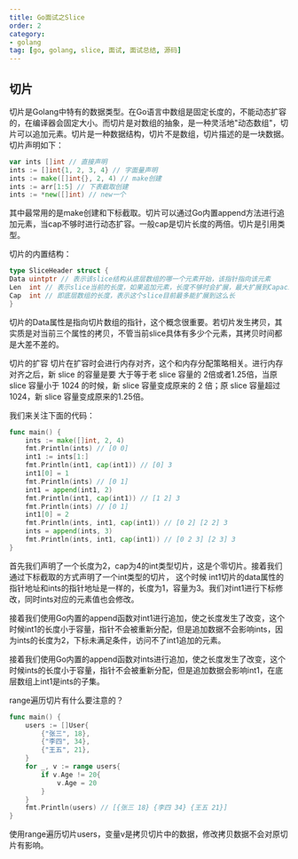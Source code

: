 ```yaml
---
title: Go面试之Slice
order: 2
category:
- golang
tag: [go, golang, slice, 面试, 面试总结, 源码]
---
```

## 切片
切片是Golang中特有的数据类型。在Go语言中数组是固定长度的，不能动态扩容的，在编译器会固定大小。而切片是对数组的抽象，是一种灵活地"动态数组"，切片可以追加元素。切片是一种数据结构，切片不是数组，切片描述的是一块数据。切片声明如下：

```go
var ints []int // 直接声明
ints := []int{1, 2, 3, 4} // 字面量声明
ints := make([]int{}, 2, 4) // make创建
ints := arr[1:5] // 下表截取创建
ints := *new([]int) // new一个
```
其中最常用的是make创建和下标截取。切片可以通过Go内置append方法进行追加元素，当cap不够时进行动态扩容。一般cap是切片长度的两倍。切片是引用类型。

切片的内置结构：

```go
type SliceHeader struct {
Data uintptr // 表示该slice结构从底层数组的哪一个元素开始，该指针指向该元素
Len  int // 表示slice当前的长度，如果追加元素，长度不够时会扩展，最大扩展到Capacity的长度
Cap  int // 即底层数组的长度，表示这个slice目前最多能扩展到这么长
}
```
切片的Data属性是指向切片数组的指针，这个概念很重要。若切片发生拷贝，其实质是对当前三个属性的拷贝，不管当前slice具体有多少个元素，其拷贝时间都是大差不差的。

切片的扩容
切片在扩容时会进行内存对齐，这个和内存分配策略相关。进行内存对齐之后，新 slice 的容量是要 大于等于老 slice 容量的 2倍或者1.25倍，当原 slice 容量小于 1024 的时候，新 slice 容量变成原来的 2 倍；原 slice 容量超过 1024，新 slice 容量变成原来的1.25倍。

我们来关注下面的代码：

```go
func main() {
    ints := make([]int, 2, 4)
    fmt.Println(ints) // [0 0]
    int1 := ints[1:]
    fmt.Println(int1, cap(int1)) // [0] 3
    int1[0] = 1
    fmt.Println(ints) // [0 1]
    int1 = append(int1, 2)
    fmt.Println(int1, cap(int1)) // [1 2] 3
    fmt.Println(ints) // [0 1]
    int1[0] = 2
    fmt.Println(ints, int1, cap(int1)) // [0 2] [2 2] 3
    ints = append(ints, 3)
    fmt.Println(ints, int1, cap(int1)) // [0 2 3] [2 3] 3
}
```
首先我们声明了一个长度为2，cap为4的int类型切片，这是个零切片。接着我们通过下标截取的方式声明了一个int类型的切片， 这个时候 int1切片的data属性的指针地址和ints的指针地址是一样的，长度为1，容量为3。我们对int1进行下标修改，同时ints对应的元素值也会修改。

接着我们使用Go内置的append函数对int1进行追加，使之长度发生了改变，这个时候int1的长度小于容量，指针不会被重新分配，但是追加数据不会影响ints，因为ints的长度为2，下标未满足条件，访问不了int1追加的元素。

接着我们使用Go内置的append函数对ints进行追加，使之长度发生了改变，这个时候ints的长度小于容量，指针不会被重新分配，但是追加数据会影响int1，在底层数组上int1是ints的子集。

range遍历切片有什么要注意的？
```go
func main() {
    users := []User{
        {"张三", 18},
        {"李四", 34},
        {"王五", 21},
    }
    for _, v := range users{
        if v.Age != 20{
            v.Age = 20
        }
    }
    fmt.Println(users) // [{张三 18} {李四 34} {王五 21}]
}
```
使用range遍历切片users，变量v是拷贝切片中的数据，修改拷贝数据不会对原切片有影响。
